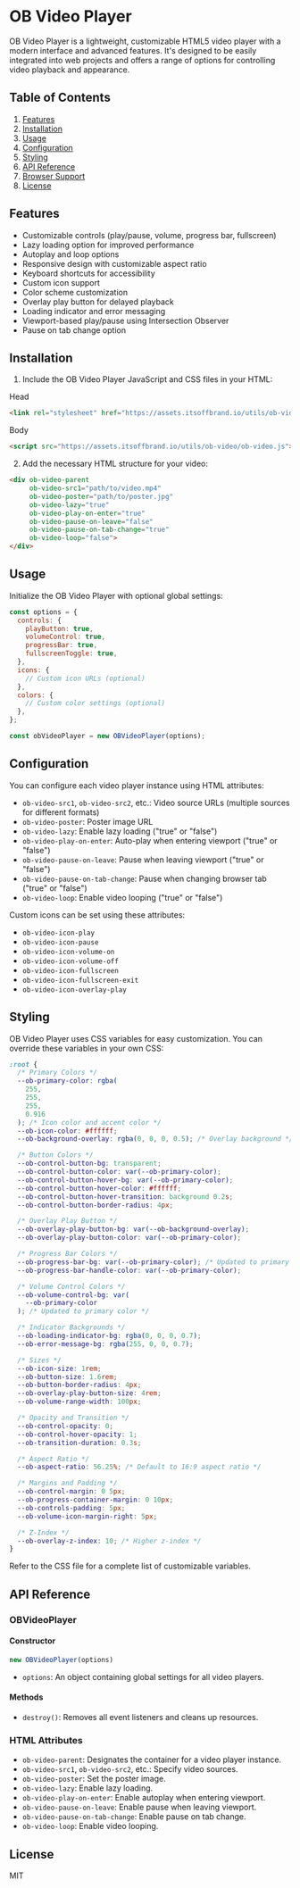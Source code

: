 # OB Video Player

OB Video Player is a lightweight, customizable HTML5 video player with a modern interface and advanced features. It's designed to be easily integrated into web projects and offers a range of options for controlling video playback and appearance.

## Table of Contents

1. [Features](#features)
2. [Installation](#installation)
3. [Usage](#usage)
4. [Configuration](#configuration)
5. [Styling](#styling)
6. [API Reference](#api-reference)
7. [Browser Support](#browser-support)
8. [License](#license)

## Features

- Customizable controls (play/pause, volume, progress bar, fullscreen)
- Lazy loading option for improved performance
- Autoplay and loop options
- Responsive design with customizable aspect ratio
- Keyboard shortcuts for accessibility
- Custom icon support
- Color scheme customization
- Overlay play button for delayed playback
- Loading indicator and error messaging
- Viewport-based play/pause using Intersection Observer
- Pause on tab change option

## Installation

1. Include the OB Video Player JavaScript and CSS files in your HTML:

Head
```html
<link rel="stylesheet" href="https://assets.itsoffbrand.io/utils/ob-video/ob-video.css">
```

Body
```html
<script src="https://assets.itsoffbrand.io/utils/ob-video/ob-video.js"></script>
```

2. Add the necessary HTML structure for your video:

```html
<div ob-video-parent
     ob-video-src1="path/to/video.mp4"
     ob-video-poster="path/to/poster.jpg"
     ob-video-lazy="true"
     ob-video-play-on-enter="true"
     ob-video-pause-on-leave="false"
     ob-video-pause-on-tab-change="true"
     ob-video-loop="false">
</div>
```

## Usage

Initialize the OB Video Player with optional global settings:

```javascript
const options = {
  controls: {
    playButton: true,
    volumeControl: true,
    progressBar: true,
    fullscreenToggle: true,
  },
  icons: {
    // Custom icon URLs (optional)
  },
  colors: {
    // Custom color settings (optional)
  },
};

const obVideoPlayer = new OBVideoPlayer(options);
```

## Configuration

You can configure each video player instance using HTML attributes:

- `ob-video-src1`, `ob-video-src2`, etc.: Video source URLs (multiple sources for different formats)
- `ob-video-poster`: Poster image URL
- `ob-video-lazy`: Enable lazy loading ("true" or "false")
- `ob-video-play-on-enter`: Auto-play when entering viewport ("true" or "false")
- `ob-video-pause-on-leave`: Pause when leaving viewport ("true" or "false")
- `ob-video-pause-on-tab-change`: Pause when changing browser tab ("true" or "false")
- `ob-video-loop`: Enable video looping ("true" or "false")

Custom icons can be set using these attributes:
- `ob-video-icon-play`
- `ob-video-icon-pause`
- `ob-video-icon-volume-on`
- `ob-video-icon-volume-off`
- `ob-video-icon-fullscreen`
- `ob-video-icon-fullscreen-exit`
- `ob-video-icon-overlay-play`

## Styling

OB Video Player uses CSS variables for easy customization. You can override these variables in your own CSS:

```css
:root {
  /* Primary Colors */
  --ob-primary-color: rgba(
    255,
    255,
    255,
    0.916
  ); /* Icon color and accent color */
  --ob-icon-color: #ffffff;
  --ob-background-overlay: rgba(0, 0, 0, 0.5); /* Overlay background */

  /* Button Colors */
  --ob-control-button-bg: transparent;
  --ob-control-button-color: var(--ob-primary-color);
  --ob-control-button-hover-bg: var(--ob-primary-color);
  --ob-control-button-hover-color: #ffffff;
  --ob-control-button-hover-transition: background 0.2s;
  --ob-control-button-border-radius: 4px;

  /* Overlay Play Button */
  --ob-overlay-play-button-bg: var(--ob-background-overlay);
  --ob-overlay-play-button-color: var(--ob-primary-color);

  /* Progress Bar Colors */
  --ob-progress-bar-bg: var(--ob-primary-color); /* Updated to primary color */
  --ob-progress-bar-handle-color: var(--ob-primary-color);

  /* Volume Control Colors */
  --ob-volume-control-bg: var(
    --ob-primary-color
  ); /* Updated to primary color */

  /* Indicator Backgrounds */
  --ob-loading-indicator-bg: rgba(0, 0, 0, 0.7);
  --ob-error-message-bg: rgba(255, 0, 0, 0.7);

  /* Sizes */
  --ob-icon-size: 1rem;
  --ob-button-size: 1.6rem;
  --ob-button-border-radius: 4px;
  --ob-overlay-play-button-size: 4rem;
  --ob-volume-range-width: 100px;

  /* Opacity and Transition */
  --ob-control-opacity: 0;
  --ob-control-hover-opacity: 1;
  --ob-transition-duration: 0.3s;

  /* Aspect Ratio */
  --ob-aspect-ratio: 56.25%; /* Default to 16:9 aspect ratio */

  /* Margins and Padding */
  --ob-control-margin: 0 5px;
  --ob-progress-container-margin: 0 10px;
  --ob-controls-padding: 5px;
  --ob-volume-icon-margin-right: 5px;

  /* Z-Index */
  --ob-overlay-z-index: 10; /* Higher z-index */
}
```

Refer to the CSS file for a complete list of customizable variables.

## API Reference

### OBVideoPlayer

#### Constructor

```javascript
new OBVideoPlayer(options)
```

- `options`: An object containing global settings for all video players.

#### Methods

- `destroy()`: Removes all event listeners and cleans up resources.

### HTML Attributes

- `ob-video-parent`: Designates the container for a video player instance.
- `ob-video-src1`, `ob-video-src2`, etc.: Specify video sources.
- `ob-video-poster`: Set the poster image.
- `ob-video-lazy`: Enable lazy loading.
- `ob-video-play-on-enter`: Enable autoplay when entering viewport.
- `ob-video-pause-on-leave`: Enable pause when leaving viewport.
- `ob-video-pause-on-tab-change`: Enable pause on tab change.
- `ob-video-loop`: Enable video looping.

## License

MIT
